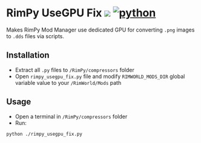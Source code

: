 # RimPy UseGPU Fix ![](https://img.shields.io/badge/License-GPLv3-blue.svg) [![python](https://img.shields.io/badge/Python-3.10-3776AB.svg?style=flat&logo=python&logoColor=white)](https://www.python.org) 

Makes RimPy Mod Manager use dedicated GPU for converting `.png` images to `.dds` files via scripts.

## Installation  
- Extract all `.py` files to `/RimPy/compressors` folder  
- Open `rimpy_usegpu_fix.py` file and modify `RIMWORLD_MODS_DIR` global variable value to your `/RimWorld/Mods` path  

## Usage
- Open a terminal in `/RimPy/compressors` folder  
- Run:
```
python ./rimpy_usegpu_fix.py
```
